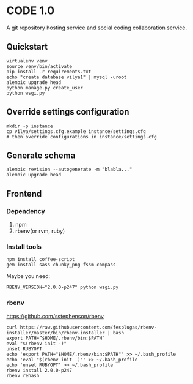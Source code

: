 CODE 1.0
========

A git repository hosting service and social coding collaboration service.

Quickstart
----------

```
virtualenv venv
source venv/bin/activate
pip install -r requirements.txt
echo "create database vilya1" | mysql -uroot
alembic upgrade head
python manage.py create_user
python wsgi.py
```

Override settings configuration
-------------------------------

```
mkdir -p instance
cp vilya/settings.cfg.example instance/settings.cfg
# then override configurations in instance/settings.cfg
```

Generate schema
---------------

```
alembic revision --autogenerate -m "blabla..."
alembic upgrade head
```

Frontend
--------

### Dependency
1. npm
2. rbenv(or rvm, ruby)

### Install tools

```
npm install coffee-script
gem install sass chunky_png fssm compass
```

Maybe you need:

`RBENV_VERSION="2.0.0-p247" python wsgi.py`

### rbenv

https://github.com/sstephenson/rbenv

```
curl https://raw.githubusercontent.com/fesplugas/rbenv-installer/master/bin/rbenv-installer | bash
export PATH=”$HOME/.rbenv/bin:$PATH”
eval "$(rbenv init -)"
unset RUBYOPT
echo 'export PATH="$HOME/.rbenv/bin:$PATH"' >> ~/.bash_profile
echo 'eval "$(rbenv init -)"' >> ~/.bash_profile
echo 'unset RUBYOPT' >> ~/.bash_profile
rbenv install 2.0.0-p247
rbenv rehash
```
